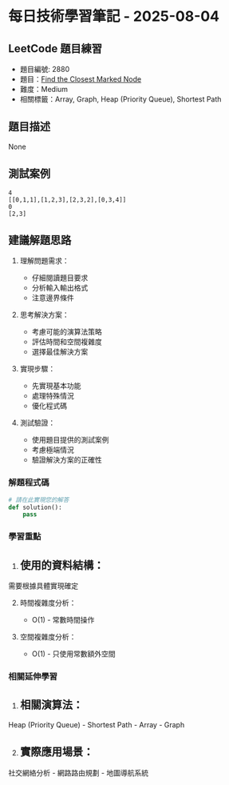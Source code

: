 # 每日技術學習筆記 - 2025-08-04

## LeetCode 題目練習
- 題目編號: 2880
- 題目：[Find the Closest Marked Node](https://leetcode.com/problems/find-the-closest-marked-node)
- 難度：Medium
- 相關標籤：Array, Graph, Heap (Priority Queue), Shortest Path

## 題目描述
None

## 測試案例
```
4
[[0,1,1],[1,2,3],[2,3,2],[0,3,4]]
0
[2,3]
```

## 建議解題思路
1. 理解問題需求：
   - 仔細閱讀題目要求
   - 分析輸入輸出格式
   - 注意邊界條件

2. 思考解決方案：
   - 考慮可能的演算法策略
   - 評估時間和空間複雜度
   - 選擇最佳解決方案

3. 實現步驟：
   - 先實現基本功能
   - 處理特殊情況
   - 優化程式碼

4. 測試驗證：
   - 使用題目提供的測試案例
   - 考慮極端情況
   - 驗證解決方案的正確性


### 解題程式碼
```python
# 請在此實現您的解答
def solution():
    pass
```

### 學習重點
1. 使用的資料結構：
   - 
需要根據具體實現確定

2. 時間複雜度分析：
   - O(1) - 常數時間操作

3. 空間複雜度分析：
   - O(1) - 只使用常數額外空間

### 相關延伸學習
1. 相關演算法：
   - 
Heap (Priority Queue)   - Shortest Path   - Array   - Graph

2. 實際應用場景：
   - 
社交網絡分析   - 網路路由規劃   - 地圖導航系統
